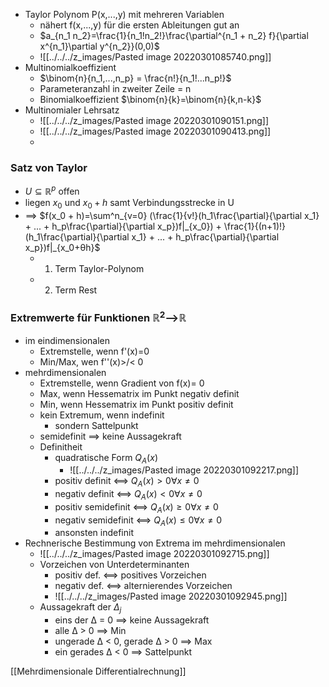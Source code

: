 + Taylor Polynom P(x,...,y) mit mehreren Variablen
	+ nähert f(x,...,y) für die ersten Ableitungen gut an
	+ $a_{n_1 n_2}=\frac{1}{n_1!n_2!}\frac{\partial^{n_1 + n_2} f}{\partial x^{n_1}\partial y^{n_2}}(0,0)$
	+ ![[../../../z_images/Pasted image 20220301085740.png]]
+ Multinomialkoeffizient
	+ $\binom{n}{n_1,...,n_p} = \frac{n!}{n_1!...n_p!}$
	+ Parameteranzahl in zweiter Zeile = n
	+ Binomialkoeffizient $\binom{n}{k}=\binom{n}{k,n-k}$
+ Multinomialer Lehrsatz
	+ ![[../../../z_images/Pasted image 20220301090151.png]]
	+ ![[../../../z_images/Pasted image 20220301090413.png]]
	+ 
### Satz von Taylor
+ $U⊆ℝ^p$ offen
+ liegen $x_0$ und $x_0 + h$ samt Verbindungsstrecke in U
+ ==> $f(x_0 + h)=\sum^n_{v=0} (\frac{1}{v!}(h_1\frac{\partial}{\partial x_1} + ... + h_p\frac{\partial}{\partial x_p})f|_{x_0}) + \frac{1}{(n+1)!}(h_1\frac{\partial}{\partial x_1} + ... + h_p\frac{\partial}{\partial x_p})f|_{x_0+θh}$
	+ 1. Term Taylor-Polynom
	+ 2. Term Rest

### Extremwerte für Funktionen $ℝ^2$-->$ℝ$
+ im eindimensionalen
	+ Extremstelle, wenn f'(x)=0
	+ Min/Max, wen f''(x)>/< 0
+ mehrdimensionalen
	+ Extremstelle, wenn Gradient von f(x)= 0
	+ Max, wenn Hessematrix im Punkt negativ definit
	+ Min, wenn Hessematrix im Punkt positiv definit
	+ kein Extremum, wenn indefinit
		+ sondern Sattelpunkt
	+ semidefinit ==> keine Aussagekraft
	+ Definitheit
		+ quadratische Form $Q_A(x)$
			+ ![[../../../z_images/Pasted image 20220301092217.png]]
		+ positiv definit <==> $Q_A(x)>0 ∀x≠0$
		+ negativ definit <==> $Q_A(x)<0 ∀x≠0$
		+ positiv semidefinit <==> $Q_A(x)≥0 ∀x≠0$
		+ negativ semidefinit <==> $Q_A(x)≤0 ∀x≠0$
		+ ansonsten indefinit
+ Rechnerische Bestimmung von Extrema im mehrdimensionalen
	+ ![[../../../z_images/Pasted image 20220301092715.png]]
	+ Vorzeichen von Unterdeterminanten
		+ positiv def. <==> positives Vorzeichen
		+ negativ def. <==> alternierendes Vorzeichen
		+ ![[../../../z_images/Pasted image 20220301092945.png]]
	+ Aussagekraft der $Δ_j$
		+ eins der Δ = 0 ==> keine Aussagekraft
		+ alle Δ > 0 ==> Min
		+ ungerade Δ < 0, gerade Δ > 0 ==> Max
		+ ein gerades Δ < 0 ==> Sattelpunkt

[[Mehrdimensionale Differentialrechnung]]




